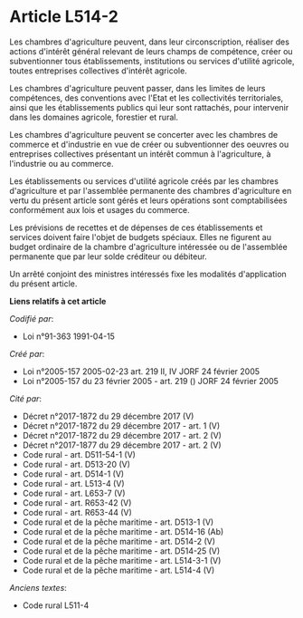 # Article L514-2

Les chambres d'agriculture peuvent, dans leur circonscription, réaliser des actions d'intérêt général relevant de leurs
champs de compétence, créer ou subventionner tous établissements, institutions ou services d'utilité agricole, toutes
entreprises collectives d'intérêt agricole.

Les chambres d'agriculture peuvent passer, dans les limites de leurs compétences, des conventions avec l'Etat et les
collectivités territoriales, ainsi que les établissements publics qui leur sont rattachés, pour intervenir dans les domaines
agricole, forestier et rural.

Les chambres d'agriculture peuvent se concerter avec les chambres de commerce et d'industrie en vue de créer ou subventionner
des oeuvres ou entreprises collectives présentant un intérêt commun à l'agriculture, à l'industrie ou au commerce.

Les établissements ou services d'utilité agricole créés par les chambres d'agriculture et par l'assemblée permanente des
chambres d'agriculture en vertu du présent article sont gérés et leurs opérations sont comptabilisées conformément aux lois
et usages du commerce.

Les prévisions de recettes et de dépenses de ces établissements et services doivent faire l'objet de budgets spéciaux. Elles
ne figurent au budget ordinaire de la chambre d'agriculture intéressée ou de l'assemblée permanente que par leur solde
créditeur ou débiteur.

Un arrêté conjoint des ministres intéressés fixe les modalités d'application du présent article.

**Liens relatifs à cet article**

_Codifié par_:

  - Loi n°91-363 1991-04-15

_Créé par_:

  - Loi n°2005-157 2005-02-23 art. 219 II, IV JORF 24 février 2005
  - Loi n°2005-157 du 23 février 2005 - art. 219 () JORF 24 février 2005

_Cité par_:

  - Décret n°2017-1872 du 29 décembre 2017 (V)
  - Décret n°2017-1872 du 29 décembre 2017 - art. 1 (V)
  - Décret n°2017-1872 du 29 décembre 2017 - art. 2 (V)
  - Décret n°2017-1877 du 29 décembre 2017 - art. 2 (V)
  - Code rural - art. D511-54-1 (V)
  - Code rural - art. D513-20 (V)
  - Code rural - art. D514-1 (V)
  - Code rural - art. L513-4 (V)
  - Code rural - art. L653-7 (V)
  - Code rural - art. R653-42 (V)
  - Code rural - art. R653-44 (V)
  - Code rural et de la pêche maritime - art. D513-1 (V)
  - Code rural et de la pêche maritime - art. D514-16 (Ab)
  - Code rural et de la pêche maritime - art. D514-2 (V)
  - Code rural et de la pêche maritime - art. D514-25 (V)
  - Code rural et de la pêche maritime - art. L514-3-1 (V)
  - Code rural et de la pêche maritime - art. L514-4 (V)

_Anciens textes_:

  - Code rural L511-4
